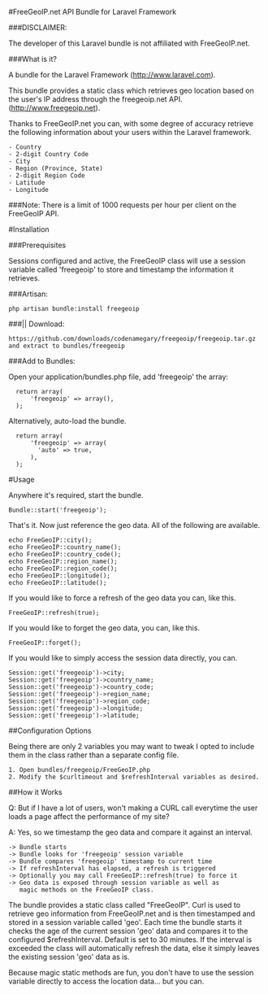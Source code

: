 #FreeGeoIP.net API Bundle for Laravel Framework

###DISCLAIMER:

The developer of this Laravel bundle is not affiliated with FreeGeoIP.net.

###What is it?

A bundle for the Laravel Framework (http://www.laravel.com).

This bundle provides a static class which retrieves geo location
based on the user's IP address through the freegeoip.net API.
(http://www.freegeoip.net).

Thanks to FreeGeoIP.net you can, with some degree of accuracy retrieve
the following information about your users within the Laravel framework.

    - Country
    - 2-digit Country Code
    - City
    - Region (Province, State)
    - 2-digit Region Code
    - Latitude
    - Longitude

###Note:
There is a limit of 1000 requests per hour per client on the FreeGeoIP API.

#Installation

###Prerequisites

Sessions configured and active, the FreeGeoIP class will use a
session variable called 'freegeoip' to store and timestamp the information
it retrieves.

###Artisan:

    php artisan bundle:install freegeoip

###|| Download:

    https://github.com/downloads/codenamegary/freegeoip/freegeoip.tar.gz
    and extract to bundles/freegeoip

###Add to Bundles:

Open your application/bundles.php file, add 'freegeoip' the array:
    
      return array(
          'freegeoip' => array(),
      );

Alternatively, auto-load the bundle.

      return array(
          'freegeoip' => array(
            'auto' => true,
          ),
      );

#Usage

Anywhere it's required, start the bundle.

    Bundle::start('freegeoip');

That's it. Now just reference the geo data. All of the following are
available.

    echo FreeGeoIP::city();
    echo FreeGeoIP::country_name();
    echo FreeGeoIP::country_code();
    echo FreeGeoIP::region_name();
    echo FreeGeoIP::region_code();
    echo FreeGeoIP::longitude();
    echo FreeGeoIP::latitude();

If you would like to force a refresh of the geo data you can, like this.

    FreeGeoIP::refresh(true);

If you would like to forget the geo data, you can, like this.

    FreeGeoIP::forget();

If you would like to simply access the session data directly, you can.

    Session::get('freegeoip')->city;
    Session::get('freegeoip')->country_name;
    Session::get('freegeoip')->country_code;
    Session::get('freegeoip')->region_name;
    Session::get('freegeoip')->region_code;
    Session::get('freegeoip')->longitude;
    Session::get('freegeoip')->latitude;

##Configuration Options

Being there are only 2 variables you may want to tweak I opted to
include them in the class rather than a separate config file. </lazy>

    1. Open bundles/freegeoip/FreeGeoIP.php
    2. Modify the $curltimeout and $refreshInterval variables as desired.
  
##How it Works

Q: But if I have a lot of users, won't making a CURL call everytime
   the user loads a page affect the performance of my site?

A: Yes, so we timestamp the geo data and compare it against an interval.

    -> Bundle starts
    -> Bundle looks for 'freegeoip' session variable
    -> Bundle compares 'freegeoip' timestamp to current time
    -> If refreshInterval has elapsed, a refresh is triggered
    -> Optionally you may call FreeGeoIP::refresh(true) to force it
    -> Geo data is exposed through session variable as well as
       magic methods on the FreeGeoIP class.

The bundle provides a static class called "FreeGeoIP". Curl is used to
retrieve geo information from FreeGeoIP.net and is then timestamped and
stored in a session variable called 'geo'. Each time the bundle starts
it checks the age of the current session 'geo' data and compares it to
the configured $refreshInterval. Default is set to 30 minutes. If the
interval is exceeded the class will automatically refresh the data, else
it simply leaves the existing session 'geo' data as is.

Because magic static methods are fun, you don't have to use the session
variable directly to access the location data... but you can.